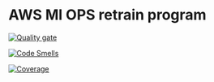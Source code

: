 # AWS Ml OPS retrain program
[![Quality gate](https://sonarcloud.io/api/project_badges/quality_gate?project=lightnessofbein_aws_mlops)](https://sonarcloud.io/summary/new_code?id=lightnessofbein_aws_mlops)

[![Code Smells](https://sonarcloud.io/api/project_badges/measure?project=lightnessofbein_aws_mlops&metric=code_smells)](https://sonarcloud.io/summary/new_code?id=lightnessofbein_aws_mlops)

[![Coverage](https://sonarcloud.io/api/project_badges/measure?project=lightnessofbein_aws_mlops&metric=coverage)](https://sonarcloud.io/summary/new_code?id=lightnessofbein_aws_mlops)

